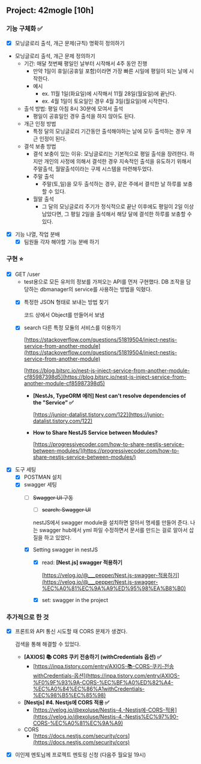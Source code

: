 ## Project: 42mogle [10h]

### 기능 구체화 ✅

- [x]  모닝글로리 출석, 개근 문제(규칙) 명확히 정의하기
- 모닝글로리 출석, 개근 문제 정의하기
    - 기간: 매달 첫번째 평일인 날부터 시작해서 4주 동안 진행
        - 만약 1일이 휴일(공휴일 포함)이라면 가장 빠른 시일에 평일이 되는 날에 시작한다.
        - 예시
            - ex. 11월 1일(화요일)에 시작해서 11월 28일(월요일)에 끝난다.
            - ex. 4월 1일이 토요일인 경우 4월 3일(월요일)에 시작한다.
    - 출석 방법: 평일 아침 8시 30분에 모여서 출석
        - 평일이 공휴일인 경우 출석을 하지 않아도 된다.
    - 개근 인정 방법
        - 특정 달의 모닝글로리 기간동안 출석해야하는 날에 모두 출석하는 경우 개근 인정이 된다.
    - 결석 보충 방법
        - 결석 보충이 있는 이유: 모닝글로리는 기본적으로 평일 출석을 장려한다. 하지만 개인의 사정에 의해서 결석한 경우 지속적인 출석을 유도하기 위해서 주말출석, 월말출석이라는 구제 시스템을 마련해두었다.
        - 주말 출석
            - 주말(토,일)을 모두 출석하는 경우, 같은 주에서 결석한 날 하루를 보충할 수 있다.
        - 월말 출석
            - 그 달의 모닝글로리 주기가 정식적으로 끝난 이후에도 평일이 2일 이상 남았다면, 그 평일 2일을 출석해서 해당 달에 결석한 하루를 보충할 수 있다.
- [x]  기능 나열, 작업 분배
    - [x]  팀원들 각자 해야할 기능 분배 하기

### 구현 ⭐️

- [x]  GET /user
    - test용으로 모든 유저의 정보를 가져오는 API를 먼저 구현했다. DB 조작을 담당하는 dbmanager의 service를 사용하는 방법을 익혔다.
    - [x]  특정한 JSON 형태로 보내는 방법 찾기
        
        코드 상에서 Object를 만들어서 보냄
        
    - [x]  search 다른 특정 모듈의 서비스를 이용하기
        
        [https://stackoverflow.com/questions/51819504/inject-nestjs-service-from-another-module](https://stackoverflow.com/questions/51819504/inject-nestjs-service-from-another-module)
        
        [https://blog.bitsrc.io/nest-js-inject-service-from-another-module-cf85987398d5](https://blog.bitsrc.io/nest-js-inject-service-from-another-module-cf85987398d5)
        
        - **[NestJs, TypeORM 에러] Nest can't resolve dependencies of the "Service" ✅**
            
            [https://junior-datalist.tistory.com/122](https://junior-datalist.tistory.com/122)
            
        - ****How to Share NestJS Service between Modules?****
            
            [https://progressivecoder.com/how-to-share-nestjs-service-between-modules/](https://progressivecoder.com/how-to-share-nestjs-service-between-modules/)
            
- [x]  도구 세팅
    - [x]  POSTMAN 설치
    - [x]  swagger 세팅
        - [ ]  ~~Swagger UI 구동~~
            - [ ]  ~~search: Swagger UI~~
            
            nestJS에서 swagger module을 설치하면 알아서 명세를 만들어 준다. 나는 swagger hub에서 yml 파일 수정하면서 문서를 만드는 걸로 알아서 삽질을 하고 있었다.
            
        - [x]  Setting swagger in nestJS
            - [x]  read: ****[Nest.js] swagger 적용하기****
                
                [https://velog.io/@___pepper/Nest.js-swagger-적용하기](https://velog.io/@___pepper/Nest.js-swagger-%EC%A0%81%EC%9A%A9%ED%95%98%EA%B8%B0)
                
            - [x]  set: swagger in the project

### 추가적으로 한 것

- [x]  프론트와 API 통신 시도할 때 CORS 문제가 생겼다.
    
    검색을 통해 해결할 수 있었다.
    
    - ****[AXIOS] 📚 CORS 쿠키 전송하기 (withCredentials 옵션) ✅****
        - [https://inpa.tistory.com/entry/AXIOS-📚-CORS-쿠키-전송withCredentials-옵션](https://inpa.tistory.com/entry/AXIOS-%F0%9F%93%9A-CORS-%EC%BF%A0%ED%82%A4-%EC%A0%84%EC%86%A1withCredentials-%EC%98%B5%EC%85%98)
    - ****[Nestjs] #4. Nestjs에 CORS 적용 ✅****
        - [https://velog.io/@exoluse/Nestjs-4.-Nestjs에-CORS-적용](https://velog.io/@exoluse/Nestjs-4.-Nestjs%EC%97%90-CORS-%EC%A0%81%EC%9A%A9)
    - CORS
        - [https://docs.nestjs.com/security/cors](https://docs.nestjs.com/security/cors)
- [x]  이인제 멘토님께 프로젝트 멘토링 신청 (다음주 월요일 19시)
